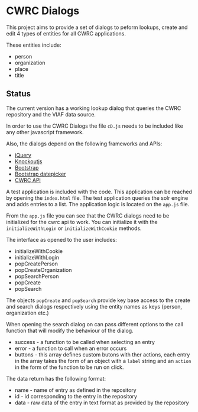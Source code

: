 CWRC Dialogs
============

This project aims to provide a set of dialogs to peform lookups, create and edit 4 types of entities for all CWRC applications.

These entities include:

+ person
+ organization
+ place
+ title

Status
------

The current version has a working lookup dialog that queries the CWRC repository and the VIAF data source.

In order to use the CWRC Dialogs the file `cD.js` needs to be included like any other javascript framework.

Also, the dialogs depend on the following frameworks and APIs:

+ [jQuery](http://jquery.com)
+ [Knockoutjs](http://knockoutjs.com/)
+ [Bootstrap](http://getbootstrap.com/)
+ [Bootstrap datepicker](http://www.eyecon.ro/bootstrap-datepicker/)
+ [CWRC API](https://github.com/cwrc/CWRC-ccm-rest-api)

A test application is included with the code. This application can be reached by opening the `index.html` file. The test application queries the solr engine and adds entries to a list. The application logic is located on the `app.js` file.

From the `app.js` file you can see that the CWRC dialogs need to be initialized for the cwrc api to work. You can initialize it with the `initializeWithLogin` or `initializeWithCookie` methods.

The interface as opened to the user includes:

+ initializeWithCookie
+ initializeWithLogin
+ popCreatePerson
+ popCreateOrganization
+ popSearchPerson
+ popCreate 
+ popSearch

The objects `popCreate` and `popSearch` provide key base access to the create and search dialogs respectively using the entity names as keys (person, organization etc.) 

When opening the search dialog on can pass different options to the call function that will modify the behaviour of the dialog.

+ success - a function to be called when selecting an entry
+ error - a function to call when an error occurs
+ buttons - this array defines custom butons with ther actions, each entry in the array takes the form of an object with a `label` string and an `action` in the form of the function to be run on click.

The data return has the following format:

+ name - name of entry as defined in the repository
+ id - id corresponding to the entry in the repository
+ data - raw data of the entry in text format as provided by the repository
